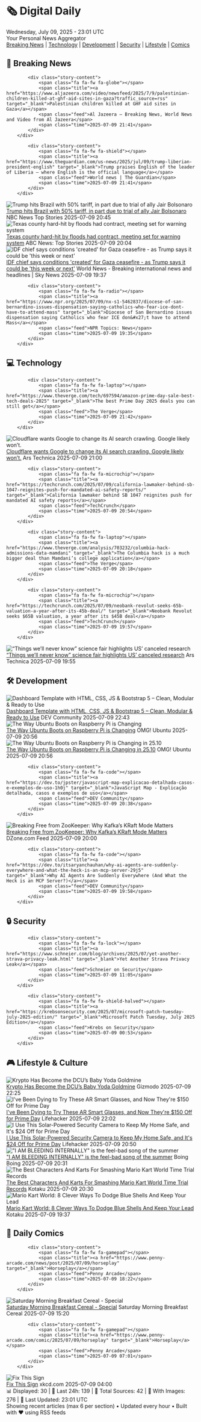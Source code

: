 <!-- Processing 54 RSS feeds at 2025-07-09 23:01:44 UTC -->
<!-- Processing: XKCD -->
<!-- Processing: Penny Arcade -->
<!-- Processing: Dilbert -->
<!-- Processing: Questionable Content -->
<!-- Processing: Girl Genius -->
<!-- Processing: Dinosaur Comics -->
<!-- Processing: BBC Breaking News -->
<!-- Processing: CBC News -->
<!-- Error processing https://rss.cbc.ca/lineup/topstories.xml: The read operation timed out -->
<!-- Processing: ABC News Breaking -->
<!-- Processing: TechCrunch -->
<!-- Processing: Hacker News -->
<!-- Processing: Dev.to -->
<!-- Processing: OMG! Ubuntu -->
<!-- Processing: DistroWatch -->
<!-- Processing: Linux.com -->
<!-- Processing: Red Hat Blog -->
<!-- Processing: Ubuntu Blog -->
<!-- Processing: GitHub Blog -->
<!-- Processing: GitLab Blog -->
<!-- Processing: DZone -->
<!-- Processing: Coding Horror -->
<!-- Processing: Lifehacker -->
<!-- Processing: Gizmodo -->
<!-- Processing: Kotaku -->
<!-- Generated 8 new posts out of 24 feeds processed -->
<div class="newspaper-header">
    <h1 class="newspaper-title">🗞️ Digital Daily</h1>
    <div class="newspaper-date">Wednesday, July 09, 2025 - 23:01 UTC</div>
    <div class="newspaper-subtitle">Your Personal News Aggregator</div>
</div>

<div class="newspaper-nav">
    <a href="#breaking">Breaking News</a> |
    <a href="#tech">Technology</a> |
    <a href="#dev">Development</a> |
    <a href="#security">Security</a> |
    <a href="#lifestyle">Lifestyle</a> |
    <a href="#webcomics">Comics</a>
</div>

<div class="news-section breaking-news" id="breaking">
<h2 class="section-header">🚨 Breaking News</h2>
<div class="stories-container">
<div class="story">
            
            <div class="story-content">
                <span class="fa fa-fw fa-globe"></span>
                <span class="title"><a href="https://www.aljazeera.com/video/newsfeed/2025/7/9/palestinian-children-killed-at-ghf-aid-sites-in-gaza?traffic_source=rss" target="_blank">Palestinian children killed at GHF aid sites in Gaza</a></span>
                <span class="feed">Al Jazeera – Breaking News, World News and Video from Al Jazeera</span>
                <span class="time">2025-07-09 21:41</span>
            </div>
        </div>
<div class="story">
            
            <div class="story-content">
                <span class="fa fa-fw fa-shield"></span>
                <span class="title"><a href="https://www.theguardian.com/us-news/2025/jul/09/trump-liberian-president-english" target="_blank">Trump praises English of the leader of Liberia – where English is the official language</a></span>
                <span class="feed">World news | The Guardian</span>
                <span class="time">2025-07-09 21:41</span>
            </div>
        </div>
<div class="story">
            <img src="https://media-cldnry.s-nbcnews.com/image/upload/t_fit_1500w/rockcms/2021-07/nebula-cms-fallback-logos-breaking-4ad6c4.png" alt="Trump hits Brazil with 50% tariff, in part due to trial of ally Jair Bolsonaro" class="story-image" loading="lazy" onerror="this.style.display='none'">
            <div class="story-content">
                <span class="fa fa-fw fa-broadcast-tower"></span>
                <span class="title"><a href="https://www.nbcnews.com/business/economy/trump-hits-brazil-50-percent-tariff-citing-ex-president-jair-bolsonaro-rcna217859" target="_blank">Trump hits Brazil with 50% tariff, in part due to trial of ally Jair Bolsonaro</a></span>
                <span class="feed">NBC News Top Stories</span>
                <span class="time">2025-07-09 20:45</span>
            </div>
        </div>
<div class="story">
            <img src="https://s.abcnews.com/images/US/texas-flood-12-rt-gmh-250708_1751977135219_hpMain_4x3t_384.jpg" alt="Texas county hard-hit by floods had contract, meeting set for warning system" class="story-image" loading="lazy" onerror="this.style.display='none'">
            <div class="story-content">
                <span class="fa fa-fw fa-tv"></span>
                <span class="title"><a href="https://abcnews.go.com/US/texas-flood-kickoff-meeting-kerr-county-warning-system/story?id=123622025" target="_blank">Texas county hard-hit by floods had contract, meeting set for warning system</a></span>
                <span class="feed">ABC News: Top Stories</span>
                <span class="time">2025-07-09 20:04</span>
            </div>
        </div>
<div class="story">
            <img src="https://e3.365dm.com/25/07/1920x1080/skynews-benjamin-netanyahu_6959766.jpg?20250708091001" alt="IDF chief says conditions &#x27;created&#x27; for Gaza ceasefire - as Trump says it could be &#x27;this week or next&#x27;" class="story-image" loading="lazy" onerror="this.style.display='none'">
            <div class="story-content">
                <span class="fa fa-fw fa-satellite"></span>
                <span class="title"><a href="https://news.sky.com/story/idf-chief-says-conditions-created-for-gaza-ceasefire-as-trump-says-it-could-be-this-week-or-next-13394738" target="_blank">IDF chief says conditions &#x27;created&#x27; for Gaza ceasefire - as Trump says it could be &#x27;this week or next&#x27;</a></span>
                <span class="feed">World News - Breaking international news and headlines | Sky News</span>
                <span class="time">2025-07-09 19:37</span>
            </div>
        </div>
<div class="story">
            
            <div class="story-content">
                <span class="fa fa-fw fa-radio"></span>
                <span class="title"><a href="https://www.npr.org/2025/07/09/nx-s1-5462837/diocese-of-san-bernardino-issues-dispensation-saying-catholics-who-fear-ice-dont-have-to-attend-mass" target="_blank">Diocese of San Bernardino issues dispensation saying Catholics who fear ICE don&#x27;t have to attend Mass</a></span>
                <span class="feed">NPR Topics: News</span>
                <span class="time">2025-07-09 19:35</span>
            </div>
        </div>
</div>
</div>
<div class="news-section tech-news" id="tech">
<h2 class="section-header">💻 Technology</h2>
<div class="stories-container">
<div class="story">
            
            <div class="story-content">
                <span class="fa fa-fw fa-laptop"></span>
                <span class="title"><a href="https://www.theverge.com/tech/697594/amazon-prime-day-sale-best-tech-deals-2025" target="_blank">The best Prime Day 2025 deals you can still get</a></span>
                <span class="feed">The Verge</span>
                <span class="time">2025-07-09 21:42</span>
            </div>
        </div>
<div class="story">
            <img src="https://cdn.arstechnica.net/wp-content/uploads/2025/07/GettyImages-1186369127-500x500.jpg" alt="Cloudflare wants Google to change its AI search crawling. Google likely won’t." class="story-image" loading="lazy" onerror="this.style.display='none'">
            <div class="story-content">
                <span class="fa fa-fw fa-cog"></span>
                <span class="title"><a href="https://arstechnica.com/tech-policy/2025/07/cloudflare-wants-google-to-change-its-ai-search-crawling-google-likely-wont/" target="_blank">Cloudflare wants Google to change its AI search crawling. Google likely won’t.</a></span>
                <span class="feed">Ars Technica</span>
                <span class="time">2025-07-09 21:00</span>
            </div>
        </div>
<div class="story">
            
            <div class="story-content">
                <span class="fa fa-fw fa-microchip"></span>
                <span class="title"><a href="https://techcrunch.com/2025/07/09/california-lawmaker-behind-sb-1047-reignites-push-for-mandated-ai-safety-reports/" target="_blank">California lawmaker behind SB 1047 reignites push for mandated AI safety reports</a></span>
                <span class="feed">TechCrunch</span>
                <span class="time">2025-07-09 20:54</span>
            </div>
        </div>
<div class="story">
            
            <div class="story-content">
                <span class="fa fa-fw fa-laptop"></span>
                <span class="title"><a href="https://www.theverge.com/analysis/703232/columbia-hack-admissions-data-mamdani" target="_blank">The Columbia hack is a much bigger deal than Mamdani’s college application</a></span>
                <span class="feed">The Verge</span>
                <span class="time">2025-07-09 20:18</span>
            </div>
        </div>
<div class="story">
            
            <div class="story-content">
                <span class="fa fa-fw fa-microchip"></span>
                <span class="title"><a href="https://techcrunch.com/2025/07/09/neobank-revolut-seeks-65b-valuation-a-year-after-its-45b-deal/" target="_blank">Neobank Revolut seeks $65B valuation, a year after its $45B deal</a></span>
                <span class="feed">TechCrunch</span>
                <span class="time">2025-07-09 19:57</span>
            </div>
        </div>
<div class="story">
            <img src="https://cdn.arstechnica.net/wp-content/uploads/2025/07/IMG_1732-Large-500x500.jpeg" alt="“Things we’ll never know” science fair highlights US’ canceled research" class="story-image" loading="lazy" onerror="this.style.display='none'">
            <div class="story-content">
                <span class="fa fa-fw fa-cog"></span>
                <span class="title"><a href="https://arstechnica.com/science/2025/07/things-well-never-know-science-fair-highlights-us-canceled-research/" target="_blank">“Things we’ll never know” science fair highlights US’ canceled research</a></span>
                <span class="feed">Ars Technica</span>
                <span class="time">2025-07-09 19:55</span>
            </div>
        </div>
</div>
</div>
<div class="news-section dev-news" id="dev">
<h2 class="section-header">🛠️ Development</h2>
<div class="stories-container">
<div class="story">
            <img src="https://media2.dev.to/dynamic/image/width=800%2Cheight=%2Cfit=scale-down%2Cgravity=auto%2Cformat=auto/https%3A%2F%2Fdev-to-uploads.s3.amazonaws.com%2Fuploads%2Farticles%2Fa42ypqttmi1m13ldj4f6.jpg" alt="Dashboard Template with HTML, CSS, JS &amp; Bootstrap 5 – Clean, Modular &amp; Ready to Use" class="story-image" loading="lazy" onerror="this.style.display='none'">
            <div class="story-content">
                <span class="fa fa-fw fa-code"></span>
                <span class="title"><a href="https://dev.to/tatcode/dashboard-template-with-html-css-js-bootstrap-5-clean-modular-ready-to-use-1do9" target="_blank">Dashboard Template with HTML, CSS, JS &amp; Bootstrap 5 – Clean, Modular &amp; Ready to Use</a></span>
                <span class="feed">DEV Community</span>
                <span class="time">2025-07-09 22:43</span>
            </div>
        </div>
<div class="story">
            <img src="https://i0.wp.com/www.omgubuntu.co.uk/wp-content/uploads/2025/07/ubuntu-plenty-of-pis.jpg?resize=406%2C232&amp;ssl=1" alt="The Way Ubuntu Boots on Raspberry Pi is Changing" class="story-image" loading="lazy" onerror="this.style.display='none'">
            <div class="story-content">
                <span class="fa fa-fw fa-ubuntu"></span>
                <span class="title"><a href="https://www.omgubuntu.co.uk/2025/07/ubuntu-raspberry-pi-boot-process-change" target="_blank">The Way Ubuntu Boots on Raspberry Pi is Changing</a></span>
                <span class="feed">OMG! Ubuntu</span>
                <span class="time">2025-07-09 20:56</span>
            </div>
        </div>
<div class="story">
            <img src="https://i0.wp.com/www.omgubuntu.co.uk/wp-content/uploads/2024/05/ubuntu-raspberry-pi.jpg?resize=406%2C232&amp;ssl=1" alt="The Way Ubuntu Boots on Raspberry Pi is Changing in 25.10" class="story-image" loading="lazy" onerror="this.style.display='none'">
            <div class="story-content">
                <span class="fa fa-fw fa-ubuntu"></span>
                <span class="title"><a href="https://www.omgubuntu.co.uk/2025/07/ubuntu-raspberry-pi-boot-process-change" target="_blank">The Way Ubuntu Boots on Raspberry Pi is Changing in 25.10</a></span>
                <span class="feed">OMG! Ubuntu</span>
                <span class="time">2025-07-09 20:56</span>
            </div>
        </div>
<div class="story">
            
            <div class="story-content">
                <span class="fa fa-fw fa-code"></span>
                <span class="title"><a href="https://dev.to/jpster/javascript-map-explicacao-detalhada-casos-e-exemplos-de-uso-1h0j" target="_blank">JavaScript Map - Explicação detalhada, casos e exemplos de uso</a></span>
                <span class="feed">DEV Community</span>
                <span class="time">2025-07-09 20:38</span>
            </div>
        </div>
<div class="story">
            <img src="https://dz2cdn1.dzone.com/thumbnail?fid=18504403&w=600" alt="Breaking Free from ZooKeeper: Why Kafka’s KRaft Mode Matters" class="story-image" loading="lazy" onerror="this.style.display='none'">
            <div class="story-content">
                <span class="fa fa-fw fa-newspaper"></span>
                <span class="title"><a href="https://dzone.com/articles/kafka-kraft-vs-zookeeper" target="_blank">Breaking Free from ZooKeeper: Why Kafka’s KRaft Mode Matters</a></span>
                <span class="feed">DZone.com Feed</span>
                <span class="time">2025-07-09 20:00</span>
            </div>
        </div>
<div class="story">
            
            <div class="story-content">
                <span class="fa fa-fw fa-code"></span>
                <span class="title"><a href="https://dev.to/itsaryanchauhan/why-ai-agents-are-suddenly-everywhere-and-what-the-heck-is-an-mcp-server-29j5" target="_blank">Why AI Agents Are Suddenly Everywhere (And What the Heck is an MCP Server?)</a></span>
                <span class="feed">DEV Community</span>
                <span class="time">2025-07-09 19:58</span>
            </div>
        </div>
</div>
</div>
<div class="news-section security-news" id="security">
<h2 class="section-header">🔒 Security</h2>
<div class="stories-container">
<div class="story">
            
            <div class="story-content">
                <span class="fa fa-fw fa-lock"></span>
                <span class="title"><a href="https://www.schneier.com/blog/archives/2025/07/yet-another-strava-privacy-leak.html" target="_blank">Yet Another Strava Privacy Leak</a></span>
                <span class="feed">Schneier on Security</span>
                <span class="time">2025-07-09 11:05</span>
            </div>
        </div>
<div class="story">
            
            <div class="story-content">
                <span class="fa fa-fw fa-shield-halved"></span>
                <span class="title"><a href="https://krebsonsecurity.com/2025/07/microsoft-patch-tuesday-july-2025-edition/" target="_blank">Microsoft Patch Tuesday, July 2025 Edition</a></span>
                <span class="feed">Krebs on Security</span>
                <span class="time">2025-07-09 00:53</span>
            </div>
        </div>
</div>
</div>
<div class="news-section lifestyle-news" id="lifestyle">
<h2 class="section-header">🎮 Lifestyle & Culture</h2>
<div class="stories-container">
<div class="story">
            <img src="https://gizmodo.com/app/uploads/2025/07/Superman-Krypto-Warner-Bros.-DC-Studios.jpg" alt="Krypto Has Become the DCU’s Baby Yoda Goldmine" class="story-image" loading="lazy" onerror="this.style.display='none'">
            <div class="story-content">
                <span class="fa fa-fw fa-computer"></span>
                <span class="title"><a href="https://gizmodo.com/krypto-has-become-the-dcus-baby-yoda-goldmine-2000626936" target="_blank">Krypto Has Become the DCU’s Baby Yoda Goldmine</a></span>
                <span class="feed">Gizmodo</span>
                <span class="time">2025-07-09 22:25</span>
            </div>
        </div>
<div class="story">
            <img src="https://lifehacker.com/imagery/articles/01JZRJXNW4MPJZ07SC9WYMZP9E/hero-image.jpg" alt="I&#x27;ve Been Dying to Try These AR Smart Glasses, and Now They&#x27;re $150 Off for Prime Day" class="story-image" loading="lazy" onerror="this.style.display='none'">
            <div class="story-content">
                <span class="fa fa-fw fa-life-ring"></span>
                <span class="title"><a href="https://lifehacker.com/tech/viture-ar-glasses-prime-day-2025?utm_medium=RSS" target="_blank">I&#x27;ve Been Dying to Try These AR Smart Glasses, and Now They&#x27;re $150 Off for Prime Day</a></span>
                <span class="feed">Lifehacker</span>
                <span class="time">2025-07-09 22:02</span>
            </div>
        </div>
<div class="story">
            <img src="https://lifehacker.com/imagery/articles/01JZREH4V4AA6BBD26ERTB4BFH/hero-image.png" alt="I Use This Solar-Powered Security Camera to Keep My Home Safe, and It&#x27;s $24 Off for Prime Day" class="story-image" loading="lazy" onerror="this.style.display='none'">
            <div class="story-content">
                <span class="fa fa-fw fa-life-ring"></span>
                <span class="title"><a href="https://lifehacker.com/tech/wireless-solar-camera-prime-day-2025?utm_medium=RSS" target="_blank">I Use This Solar-Powered Security Camera to Keep My Home Safe, and It&#x27;s $24 Off for Prime Day</a></span>
                <span class="feed">Lifehacker</span>
                <span class="time">2025-07-09 20:50</span>
            </div>
        </div>
<div class="story">
            <img src="https://i0.wp.com/boingboing.net/wp-content/uploads/2024/11/Screenshot-2024-11-22-at-7.03.26-PM-e1752093084434.png?fit=600%2C413&amp;quality=55&amp;ssl=1" alt="&quot;I AM BLEEDING INTERNALLY&quot; is the feel-bad song of the summer" class="story-image" loading="lazy" onerror="this.style.display='none'">
            <div class="story-content">
                <span class="fa fa-fw fa-arrow-right"></span>
                <span class="title"><a href="https://boingboing.net/2025/07/09/i-am-bleeding-internally-is-the-feel-bad-song-of-the-summer.html" target="_blank">&quot;I AM BLEEDING INTERNALLY&quot; is the feel-bad song of the summer</a></span>
                <span class="feed">Boing Boing</span>
                <span class="time">2025-07-09 20:31</span>
            </div>
        </div>
<div class="story">
            <img src="https://i.kinja-img.com/image/upload/c_fit,q_80,w_636/401919a07a0671b09280ae82cfafaf6b.jpg" alt="The Best Characters And Karts For Smashing Mario Kart World Time Trial Records" class="story-image" loading="lazy" onerror="this.style.display='none'">
            <div class="story-content">
                <span class="fa fa-fw fa-gamepad"></span>
                <span class="title"><a href="https://kotaku.com/mario-kart-world-switch-2-time-trial-best-characters-1851785952" target="_blank">The Best Characters And Karts For Smashing Mario Kart World Time Trial Records</a></span>
                <span class="feed">Kotaku</span>
                <span class="time">2025-07-09 20:30</span>
            </div>
        </div>
<div class="story">
            <img src="https://i.kinja-img.com/image/upload/c_fit,q_80,w_636/9b95b4fe5edc0014141fab03e4bbc8c3.jpg" alt="Mario Kart World: 8 Clever Ways To Dodge Blue Shells And Keep Your Lead" class="story-image" loading="lazy" onerror="this.style.display='none'">
            <div class="story-content">
                <span class="fa fa-fw fa-gamepad"></span>
                <span class="title"><a href="https://kotaku.com/mario-kart-world-blue-shells-mushrooms-bullet-bill-1851785913" target="_blank">Mario Kart World: 8 Clever Ways To Dodge Blue Shells And Keep Your Lead</a></span>
                <span class="feed">Kotaku</span>
                <span class="time">2025-07-09 19:37</span>
            </div>
        </div>
</div>
</div>
<div class="news-section webcomics-section" id="webcomics">
<h2 class="section-header">🎨 Daily Comics</h2>
<div class="stories-container">
<div class="story">
            
            <div class="story-content">
                <span class="fa fa-fw fa-gamepad"></span>
                <span class="title"><a href="https://www.penny-arcade.com/news/post/2025/07/09/horseplay" target="_blank">Horseplay</a></span>
                <span class="feed">Penny Arcade</span>
                <span class="time">2025-07-09 18:22</span>
            </div>
        </div>
<div class="story">
            <img src="https://www.smbc-comics.com/comics/1751942799-20250715.png" alt="Saturday Morning Breakfast Cereal - Special" class="story-image" loading="lazy" onerror="this.style.display='none'">
            <div class="story-content">
                <span class="fa fa-fw fa-smile"></span>
                <span class="title"><a href="https://www.smbc-comics.com/comic/special-4" target="_blank">Saturday Morning Breakfast Cereal - Special</a></span>
                <span class="feed">Saturday Morning Breakfast Cereal</span>
                <span class="time">2025-07-09 15:20</span>
            </div>
        </div>
<div class="story">
            
            <div class="story-content">
                <span class="fa fa-fw fa-gamepad"></span>
                <span class="title"><a href="https://www.penny-arcade.com/comic/2025/07/09/horseplay" target="_blank">Horseplay</a></span>
                <span class="feed">Penny Arcade</span>
                <span class="time">2025-07-09 07:01</span>
            </div>
        </div>
<div class="story">
            <img src="https://imgs.xkcd.com/comics/fix_this_sign.png" alt="Fix This Sign" class="story-image" loading="lazy" onerror="this.style.display='none'">
            <div class="story-content">
                <span class="fa fa-fw fa-laugh"></span>
                <span class="title"><a href="https://xkcd.com/3113/" target="_blank">Fix This Sign</a></span>
                <span class="feed">xkcd.com</span>
                <span class="time">2025-07-09 04:00</span>
            </div>
        </div>
</div>
</div>

<div class="newspaper-footer">
    <div class="stats">
        📊 Displayed: 30 | 📅 Last 24h: 139 | 📡 Total Sources: 42 | 📸 With Images: 276 |
        🔄 Last Updated: 23:01 UTC
    </div>
    <div class="footer-note">
        Showing recent articles (max 6 per section) • Updated every hour • Built with ❤️ using RSS feeds
    </div>
</div>
